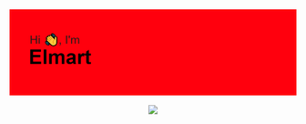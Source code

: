 <img src="header.png">

<p align="center">
  <img src="https://badges.pufler.dev/years/Yomaaaaaaaaaaa">
  
</p>
